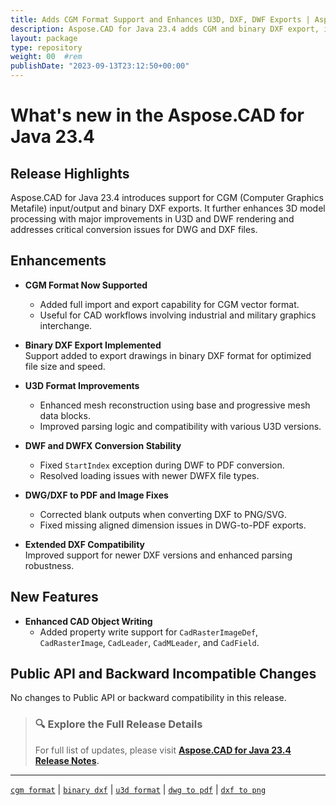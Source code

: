 ```yaml
---
title: Adds CGM Format Support and Enhances U3D, DXF, DWF Exports | Aspose.CAD for Java 23.4
description: Aspose.CAD for Java 23.4 adds CGM and binary DXF export, improves U3D and DWF handling, and fixes DWG/DXF-to-PDF and image conversion accuracy.
layout: package
type: repository
weight: 00	#rem
publishDate: "2023-09-13T23:12:50+00:00"
---
```


# What's new in the Aspose.CAD for Java 23.4

## Release Highlights

Aspose.CAD for Java 23.4 introduces support for CGM (Computer Graphics Metafile) input/output and binary DXF exports. It further enhances 3D model processing with major improvements in U3D and DWF rendering and addresses critical conversion issues for DWG and DXF files.

## Enhancements

- **CGM Format Now Supported**  
  - Added full import and export capability for CGM vector format.
  - Useful for CAD workflows involving industrial and military graphics interchange.

- **Binary DXF Export Implemented**  
  Support added to export drawings in binary DXF format for optimized file size and speed.

- **U3D Format Improvements**  
  - Enhanced mesh reconstruction using base and progressive mesh data blocks.
  - Improved parsing logic and compatibility with various U3D versions.

- **DWF and DWFX Conversion Stability**  
  - Fixed `StartIndex` exception during DWF to PDF conversion.
  - Resolved loading issues with newer DWFX file types.

- **DWG/DXF to PDF and Image Fixes**  
  - Corrected blank outputs when converting DXF to PNG/SVG.
  - Fixed missing aligned dimension issues in DWG-to-PDF exports.

- **Extended DXF Compatibility**  
  Improved support for newer DXF versions and enhanced parsing robustness.

## New Features

- **Enhanced CAD Object Writing**  
  - Added property write support for `CadRasterImageDef`, `CadRasterImage`, `CadLeader`, `CadMLeader`, and `CadField`.

## Public API and Backward Incompatible Changes

No changes to Public API or backward compatibility in this release.

> ### 🔍 Explore the Full Release Details
>
> For full list of updates, please visit **[Aspose.CAD for Java 23.4 Release Notes](https://releases.aspose.com/cad/java/release-notes/2023/aspose-cad-for-java-23-4-release-notes/).**

---

[`cgm format`](https://search.aspose.com/q/cgm-format.html) | [`binary dxf`](https://search.aspose.com/q/binary-dxf.html) | [`u3d format`](https://search.aspose.com/q/u3d-format.html) | [`dwg to pdf`](https://search.aspose.com/q/dwg-to-pdf.html) | [`dxf to png`](https://search.aspose.com/q/dxf-to-png.html)
